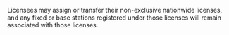Licensees may assign or transfer their non-exclusive nationwide licenses, and any fixed or base stations registered under those licenses will remain associated with those licenses.

